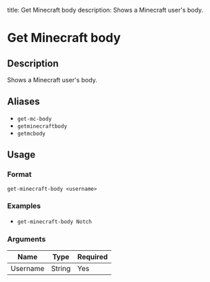 title: Get Minecraft body
description: Shows a Minecraft user's body.

# Get Minecraft body

## Description

Shows a Minecraft user's body.

## Aliases

* `get-mc-body`
* `getminecraftbody`
* `getmcbody`

## Usage

### Format

`get-minecraft-body <username>`

### Examples

* `get-minecraft-body Notch`

### Arguments

| Name     | Type   | Required |
|----------|--------|----------|
| Username | String | Yes      |
